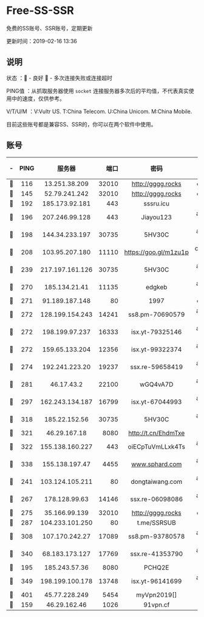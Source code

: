# Free-SS-SSR

免费的SS账号、SSR账号，定期更新

更新时间：2019-02-16 13:36

## 说明

状态     ：🙂 - 良好 🙁 - 多次连接失败或连接超时

PING值   ：从抓取服务器使用 `socket` 连接服务器多次后的平均值，不代表真实使用中的速度，仅供参考。

V/T/U/M  ：V:Vultr US. T:China Telecom. U:China Unicom. M:China Mobile.

目前这些账号都是兼容SS、SSR的，你可以在两个软件中使用。

## 账号

|-|PING|服务器|端口|密码|加密方式|区域|V/T/U/M|
|:----:|:----:|:-----:|-----:|:----:|:----:|:----:|:----:|
|🙂|116|13.251.38.209|32010|http://gggg.rocks|chacha20|SG|10↑/8↑/8↑/10↑|
|🙂|145|52.79.241.242|32010|http://gggg.rocks|chacha20|KR|9↑/10↑/10↑/10↑|
|🙂|192|185.173.92.181|443|sssru.icu|rc4-md5|RU|9↑/10↑/10↑/10↑|
|🙂|196|207.246.99.128|443|Jiayou123|aes-256-cfb|US|9↑/10↑/8↑/10↑|
|🙂|198|144.34.233.197|30735|5HV30C|aes-256-cfb|US|10↑/10↑/10↑/10↑|
|🙂|208|103.95.207.180|11110|https://goo.gl/m1zu1p|chacha20-ietf|US|7↓/9↑/9↑/10↑|
|🙂|239|217.197.161.126|30735|5HV30C|aes-256-cfb|SG|10↑/10↑/10↑/10↑|
|🙂|270|185.134.21.41|11135|edgkeb|aes-256-cfb|GB|10↑/10↑/10↑/10↑|
|🙂|271|91.189.187.148|80|1997|chacha20|US|10↑/10↑/10↑/9↑|
|🙂|272|128.199.154.243|14241|ss8.pm-70690579|aes-256-cfb|SG|10↑/10↑/10↑/10↑|
|🙂|272|198.199.97.237|16333|isx.yt-79325146|aes-256-cfb|US|10↑/10↑/10↑/10↑|
|🙂|272|159.65.133.204|12356|isx.yt-99322374|aes-256-cfb|SG|10↑/10↑/10↑/10↑|
|🙂|274|192.241.223.20|19237|ssx.re-59658419|aes-256-cfb|US|10↑/10↑/10↑/10↑|
|🙂|281|46.17.43.2|22100|wGQ4vA7D|aes-256-gcm|RU|2↑/10↑/10↑/10↑|
|🙂|297|162.243.134.187|16799|isx.yt-67044993|aes-256-cfb|US|10↑/10↑/10↑/10↑|
|🙂|318|185.22.152.56|30735|5HV30C|aes-256-cfb|RU|9↑/10↑/10↑/10↑|
|🙂|321|46.29.167.18|8080|http://t.cn/EhdmTxe|rc4-md5|RU|10↑/10↑/10↑/10↑|
|🙂|322|155.138.160.227|443|oiECpTuVmLLxk4Ts|aes-256-cfb|US|8↑/10↑/10↑/10↑|
|🙂|338|155.138.197.47|4455|www.sphard.com|aes-256-cfb|US|8↑/10↑/10↑/10↑|
|🙂|241|103.124.105.211|80|dongtaiwang.com|aes-256-cfb|US|10↑/10↑/10↑/10↑|
|🙂|267|178.128.99.63|14146|ssx.re-06098086|aes-256-cfb|SG|10↑/10↑/10↑/10↑|
|🙂|275|35.166.99.139|32010|http://gggg.rocks|chacha20|US|9↑/7↓/8↑/8↑|
|🙂|287|104.233.101.250|80|t.me/SSRSUB|rc4-md5|CA|10↑/10↑/10↑/10↑|
|🙂|308|107.170.242.27|17089|ss8.pm-93780578|aes-256-cfb|US|10↑/10↑/10↑/10↑|
|🙂|340|68.183.173.127|17769|ssx.re-41353790|aes-256-cfb|US|10↑/10↑/10↑/10↑|
|🙂|195|185.243.57.36|8080|PCHQ2E|rc4-md5|US|9↑/9↑/6↑/8↑|
|🙂|349|198.199.100.178|13748|isx.yt-96141699|aes-256-cfb|US|10↑/10↑/10↑/10↑|
|🙂|401|45.77.228.249|5454|myVpn2019[]|rc4-md5|GB|2↑/1↑/1↑/1↑|
|🙁|159|46.29.162.46|1026|91vpn.cf|rc4-md5|RU|9↓/10↑/9↓/10↑|
